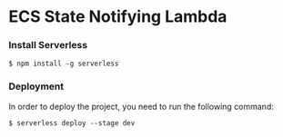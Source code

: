 # ECS State Notifying Lambda


### Install Serverless

```
$ npm install -g serverless
```


### Deployment

In order to deploy the project, you need to run the following command:

```
$ serverless deploy --stage dev
```
